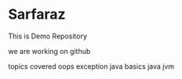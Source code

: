 # Sarfaraz
This is Demo Repository

we are working on github

topics covered
oops
exception
java basics java jvm
